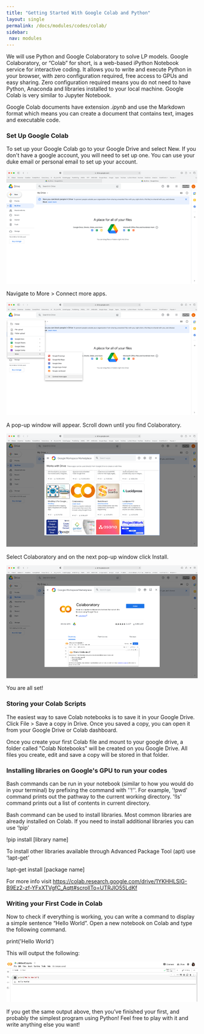 ```yaml
---
title: "Getting Started With Google Colab and Python"
layout: single
permalink: /docs/modules/codes/colab/
sidebar:
 nav: modules
---
```


We will use Python and Google Colaboratory to solve LP models. Google Colaboratory, or “Colab” for short, is a web-based iPython Notebook service for interactive coding. It allows you to write and execute Python in your browser, with zero configuration required, free access to GPUs and easy sharing. Zero configuration required means you do not need to have Python, Anaconda and libraries installed to your local machine. Google Colab is very similar to Jupyter Notebook.

Google Colab documents have extension *.ipynb* and use the Markdown format which means you can create a document that contains text, images and executable code.

### Set Up Google Colab

To set up your Google Colab go to your Google Drive and select New. If you don't have a google account, you will need to set up one. You can use your duke email or personal email to set up your account.

![Screenshot](images/Picture1.png)

Navigate to More > Connect more apps.

![Screenshot](images/Picture2.png)

A pop-up window will appear. Scroll down until you find Colaboratory.

![Screenshot](images/Picture3.png)

Select Colaboratory and on the next pop-up window click Install.

![Screenshot](images/Picture4.png)

You are all set!

### Storing your Colab Scripts

The easiest way to save Colab notebooks is to save it in your Google Drive. Click File > Save a copy in Drive. Once you saved a copy, you can open it from your Google Drive or Colab dashboard.

Once you create your first Colab file and mount to your google drive, a folder called "Colab Notebooks" will be created on you Google Drive. All files you create, edit and save a copy will be stored in that folder.

### Installing libraries on Google's GPU to run your codes

Bash commands can be run in your notebook (similar to how you would do in your terminal) by prefixing the command with ''!''. For example, '!pwd' command prints out the pathway to the current working directory. '!ls' command prints out a list of contents in current directory.

Bash command can be used to install libraries. Most common libraries are already installed on Colab. If you need to install additional libraries you can use ‘!pip’

!pip install [library name]

To install other libraries available through Advanced Package Tool (apt) use ‘!apt-get’

!apt-get install [package name]

For more info visit
https://colab.research.google.com/drive/1YKHHLSlG-B9Ez2-zf-YFxXTVgfC_Aqtt#scrollTo=UTRJlO55LdKf

### Writing your First Code in Colab

Now to check if everything is working, you can write a command to display a simple sentence “Hello World”. Open a new notebook on Colab and type the following command.

print('Hello World')

This will output the following:

![Screenshot](images/Picture5.png)

If you get the same output above, then you’ve finished your first, and probably the simplest program using Python! Feel free to play with it and write anything else you want!
